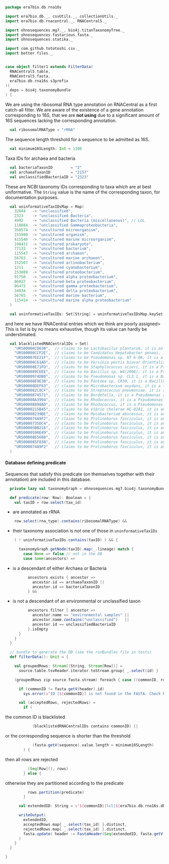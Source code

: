 
```scala
package era7bio.db.rna16s

import era7bio.db._, csvUtils._, collectionUtils._
import era7bio.db.rnacentral._, RNACentral5._

import ohnosequences.mg7._, bio4j.titanTaxonomyTree._
import ohnosequences.fastarious.fasta._
import ohnosequences.statika._

import com.github.tototoshi.csv._
import better.files._


case object filter1 extends FilterData(
  RNACentral5.table,
  RNACentral5.fasta,
  era7bio.db.rna16s.s3prefix
)(
  deps = bio4j.taxonomyBundle
) {
```

We are using the ribosomal RNA type annotation on RNACentral as a first catch-all filter. We are aware of the existence of a gene annotation corresponding to 16S, that we are **not using** due to a significant amount of 16S sequences lacking the corresponding annotation.

```scala
  val ribosomalRNAType = "rRNA"
```

The sequence length threshold for a sequence to be admitted as 16S.

```scala
  val minimum16SLength: Int = 1300
```

Taxa IDs for archaea and bacteria

```scala
  val bacteriaTaxonID        = "2"
  val archaeaTaxonID         = "2157"
  val unclassifiedBacteriaID = "2323"
```

These are NCBI taxonomy IDs corresponding to taxa which are at best uniformative. The `String` value is the name of the corresponding taxon, for documentation purposes.

```scala
  val uninformativeTaxIDsMap = Map(
    32644   -> "unclassified",
    2323    -> "unclassified Bacteria",
    4992    -> "unclassified Bacteria (miscellaneous)", // LOL
    118884  -> "unclassified Gammaproteobacteria",
    358574  -> "uncultured microorganism",
    155900  -> "uncultured organism",
    415540  -> "uncultured marine microorganism",
    198431  -> "uncultured prokaryote",
    77133   -> "uncultured bacterium",
    115547  -> "uncultured archaeon",
    56763   -> "uncultured marine archaeon",
    152507  -> "uncultured actinobacterium",
    1211    -> "uncultured cyanobacterium",
    153809  -> "uncultured proteobacterium",
    91750   -> "uncultured alpha proteobacterium",
    86027   -> "uncultured beta proteobacterium",
    86473   -> "uncultured gamma proteobacterium",
    34034   -> "uncultured delta proteobacterium",
    56765   -> "uncultured marine bacterium",
    115414  -> "uncultured marine alpha proteobacterium"
  )

  val uninformativeTaxIDs: Set[String] = uninformativeTaxIDsMap.keySet.map(_.toString)
```

and here we have RNACentral entries which we think are poorly assigned> This is list is by no means exhaustive, though its value can hardly be understimated.

```scala
  val blacklistedRNACentralIDs = Set(
    "URS00008CD63B",  // claims to be Lactobacilus plantarum, it is an Enterococcus
    "URS00008CCF2E",  // claims to be Candidatus Hepatobacter penaei, it is a Pseudomonas
    "URS00007EE21F",  // claims to be Pseudomonas sp. NT 6-08, it is a Staph aureus
    "URS00008C61AD",  // claims to be Yersinia pestis biovar Orientalis str. AS200901509, it is a Staph aureus
    "URS00008E71FD",  // claims to be Staphylococcus sciuri, it is a Pseudomonas
    "URS000089CEEE",  // claims to be Bacillus sp. W4(2008), it is a Pseudomonas
    "URS0000974DB8",  // claims to be Pseudomonas sp. CL3.1, it is a Bacillus
    "URS00008E9E3B",  // claims to be Pantoea sp. CR30, it is a Bacillus
    "URS00008DEF63",  // claims to be Microbacterium oxydans, it is a (fragment of) Bacillus
    "URS000082C8CF",  // claims to be Streptococcus pneumoniae, it is a Bacillus plus some chimeric sequence
    "URS0000874571",  // claims to be Bordetella, it is a Pseudomonas aeruginosa
    "URS00008A3994",  // claims to be Rhodococcus, it is a Pseudomonas aeruginosa
    "URS00008898AD",  // claims to be Rhodococcus, it is a Pseudomonas aeruginosa
    "URS0000215B45",  // claims to be Vibrio cholerae HC-02A1, it is an Enterococcus faecalis
    "URS00008239BE",  // claims to be Mycobacterium abscessus, it is an Acinetobacter
    "URS000074A9F2",  // claims to be Prolinoborus fasciculus, it is an Acinetobacter
    "URS0000735DC4",  // claims to be Prolinoborus fasciculus, it is an Acinetobacter
    "URS00005BB216",  // claims to be Prolinoborus fasciculus, it is an Acinetobacter
    "URS0000590E49",  // claims to be Prolinoborus fasciculus, it is an Acinetobacter
    "URS0000865688",  // claims to be Prolinoborus fasciculus, it is an Acinetobacter
    "URS000085F838",  // claims to be Prolinoborus fasciculus, it is an Acinetobacter
    "URS000074A9F2"   // claims to be Prolinoborus fasciculus, it is an Acinetobacter
  )
```


#### Database defining predicate

Sequences that satisfy this predicate (on themselves together with their annotation) are included in this database.


```scala
  private lazy val taxonomyGraph = ohnosequences.mg7.bio4j.taxonomyBundle.graph

  def predicate(row: Row): Boolean = {
    val taxID = row.select(tax_id)
```

- are annotated as rRNA

```scala
    row.select(rna_type).contains(ribosomalRNAType) &&
```

- their taxonomy association is *not* one of those in `uninformativeTaxIDs`

```scala
    ( ! uninformativeTaxIDs.contains(taxID) ) && {

      taxonomyGraph.getNode(taxID).map(_.lineage) match {
        case None => false // not in the DB
        case Some(ancestors) =>
```

- is a descendant of either Archaea or Bacteria

```scala
          ancestors.exists { ancestor =>
            ancestor.id == archaeaTaxonID ||
            ancestor.id == bacteriaTaxonID
          } &&
```

- is not a descendant of an environmental or unclassified taxon

```scala
          ancestors.filter { ancestor =>
            ancestor.name == "environmental samples" ||
            ancestor.name.contains("unclassified")   ||
            ancestor.id == unclassifiedBacteriaID
          }.isEmpty
      }
    }
  }

  // bundle to generate the DB (see the runBundles file in tests)
  def filterData(): Unit = {

    val groupedRows: Stream[(String, Stream[Row])] =
      source.table.tsvReader.iterator.toStream.group{ _.select(id) }

    (groupedRows zip source.fasta.stream) foreach { case ((commonID, rows), fasta) =>

      if (commonID != fasta.getV(header).id)
        sys.error(s"ID [${commonID}] is not found in the FASTA. Check RNACentral filtering.")

      val (acceptedRows, rejectedRows) =
        if (
```

the common ID is blacklisted

```scala
            (blacklistedRNACentralIDs contains commonID) ||
```

or the corresponding sequence is shorter than the threshold

```scala
            (fasta.getV(sequence).value.length < minimum16SLength)
        ) {
```

then all rows are rejected

```scala
          (Seq[Row](), rows)
        } else {
```

otherwise they are partitioned according to the predicate

```scala
          rows.partition(predicate)
        }

      val extendedID: String = s"${commonID}|lcl|${era7bio.db.rna16s.dbName}"

      writeOutput(
        extendedID,
        acceptedRows.map{ _.select(tax_id) }.distinct,
        rejectedRows.map{ _.select(tax_id) }.distinct,
        fasta.update( header := FastaHeader(Seq(extendedID, fasta.getV(header).description).mkString(" ") ) )
      )
    }
  }

}

```




[main/scala/compats.scala]: compats.scala.md
[main/scala/filter1.scala]: filter1.scala.md
[main/scala/filter2.scala]: filter2.scala.md
[main/scala/filter3.scala]: filter3.scala.md
[main/scala/mg7pipeline.scala]: mg7pipeline.scala.md
[main/scala/package.scala]: package.scala.md
[main/scala/release.scala]: release.scala.md
[test/scala/runBundles.scala]: ../../test/scala/runBundles.scala.md
